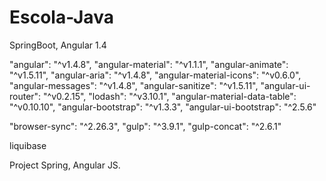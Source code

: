 # Escola-Java
SpringBoot, Angular 1.4

"angular": "^v1.4.8",
"angular-material": "^v1.1.1",
"angular-animate": "^v1.5.11",
"angular-aria": "^v1.4.8",
"angular-material-icons": "^v0.6.0",
"angular-messages": "^v1.4.8",
"angular-sanitize": "^v1.5.11",
"angular-ui-router": "^v0.2.15",
"lodash": "^v3.10.1",
"angular-material-data-table": "^v0.10.10",
"angular-bootstrap": "^v1.3.3",
"angular-ui-bootstrap": "^2.5.6"

"browser-sync": "^2.26.3",
"gulp": "^3.9.1",
"gulp-concat": "^2.6.1"

liquibase

Project Spring, Angular JS.
